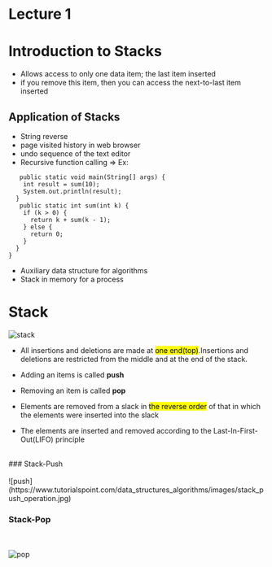 # Lecture 1
# **Introduction to Stacks**

- Allows access to only one data item; the last item inserted 
- if you remove this item, then you can access the next-to-last item inserted

## Application of Stacks 

- String reverse 
- page visited history in web browser
- undo sequence of the text editor 
- Recursive function calling => Ex:
``` public class Main {
   public static void main(String[] args) {
    int result = sum(10);
    System.out.println(result);
  }
   public static int sum(int k) {
    if (k > 0) {
      return k + sum(k - 1);
    } else {
      return 0;
    }
  }
}
```
- Auxiliary data structure for algorithms 
- Stack in memory for a process

# Stack
![stack](https://media.geeksforgeeks.org/wp-content/uploads/geek-stack-1.png)
<br>
- All insertions and deletions are made at <mark>one end(top)</mark>.Insertions and deletions are restricted from the middle and at the end of the stack.

- Adding an items is called **push**
- Removing an item is called **pop** 

- Elements are removed from a slack in <mark>the reverse order</mark> of that in which the elements were inserted into the slack

- The elements are inserted and removed according to the Last-In-First-Out(LIFO) principle
<br>
### Stack-Push
<br><br>
![push](https://www.tutorialspoint.com/data_structures_algorithms/images/stack_push_operation.jpg)

### Stack-Pop
<br><br>
![pop](https://www.tutorialspoint.com/data_structures_algorithms/images/stack_pop_operation.jpg)

